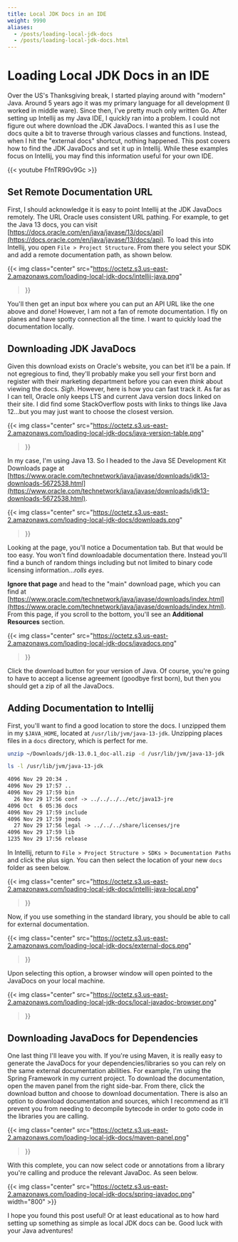 ```yaml
---
title: Local JDK Docs in an IDE
weight: 9990
aliases:
  - /posts/loading-local-jdk-docs
  - /posts/loading-local-jdk-docs.html
---
```


# Loading Local JDK Docs in an IDE

Over the US's Thanksgiving break, I started playing around with "modern" Java.
Around 5 years ago it was my primary language for all development (I worked in
middle ware). Since then, I've pretty much only written Go. After setting up
Intellij as my Java IDE, I quickly ran into a problem.  I could not figure out
where download the JDK JavaDocs. I wanted this as I use the docs quite a bit to
traverse through various classes and functions. Instead, when I hit the
"external docs" shortcut, nothing happened. This post covers how to find the JDK
JavaDocs and set it up in Intellij.  While these examples focus on Intellij, you
may find this information useful for your own IDE.

{{< youtube FfnTR9Gv9Gc >}}

## Set Remote Documentation URL

First, I should acknowledge it is easy to point Intellij at the JDK JavaDocs
remotely. The URL Oracle uses consistent URL pathing. For example, to get the
Java 13 docs, you can visit
[https://docs.oracle.com/en/java/javase/13/docs/api](https://docs.oracle.com/en/java/javase/13/docs/api).
To load this into Intellij, you open `File > Project Structure`. From there you
select your SDK and add a remote documentation path, as shown below.

{{< img class="center"
src="https://octetz.s3.us-east-2.amazonaws.com/loading-local-jdk-docs/intellij-java.png"
>}}

You'll then get an input box where you can put an API URL like the one above and
done! However, I am not a fan of remote documentation. I fly on planes and have
spotty connection all the time.  I want to quickly load the documentation
locally. 

## Downloading JDK JavaDocs

Given this download exists on Oracle's website, you can bet it'll be a pain. If
not egregious to find, they'll probably make you sell your first born and
register with their marketing department before you can even _think_ about
viewing the docs. *Sigh*. However, here is how you can fast track it. As far as
I can tell, Oracle only keeps LTS and current Java version docs linked on their
site.  I did find some StackOverflow posts with links to things like Java
12...but you may just want to choose the closest version. 

{{< img class="center"
src="https://octetz.s3.us-east-2.amazonaws.com/loading-local-jdk-docs/java-version-table.png"
>}}

In my case, I'm using Java 13. So I headed to the Java SE Development Kit
Downloads page at
[https://www.oracle.com/technetwork/java/javase/downloads/jdk13-downloads-5672538.html](https://www.oracle.com/technetwork/java/javase/downloads/jdk13-downloads-5672538.html). 

{{< img class="center"
src="https://octetz.s3.us-east-2.amazonaws.com/loading-local-jdk-docs/downloads.png"
>}}

Looking at the page, you'll notice a Documentation tab. But that would be too
easy. You won't find downloadable documentation there. Instead you'll find a
bunch of random things including but not limited to binary code licensing
information..._rolls eyes_.

**Ignore that page** and head to the "main" download page, which you can find at
[https://www.oracle.com/technetwork/java/javase/downloads/index.html](https://www.oracle.com/technetwork/java/javase/downloads/index.html).
From this page, if you scroll to the bottom, you'll see an **Additional
Resources** section.

{{< img class="center"
src="https://octetz.s3.us-east-2.amazonaws.com/loading-local-jdk-docs/javadocs.png"
>}}

Click the download button for your version of Java. Of course, you're going to
have to accept a license agreement (goodbye first born), but then you should get
a zip of all the JavaDocs.

## Adding Documentation to Intellij

First, you'll want to find a good location to store the docs. I unzipped them in
my `$JAVA_HOME`, located at `/usr/lib/jvm/java-13-jdk`. Unzipping places files
in a `docs` directory, which is perfect for me.

```bash
unzip ~/Downloads/jdk-13.0.1_doc-all.zip -d /usr/lib/jvm/java-13-jdk
```

```bash
ls -l /usr/lib/jvm/java-13-jdk
```

```txt
4096 Nov 29 20:34 .
4096 Nov 29 17:57 ..
4096 Nov 29 17:59 bin
  26 Nov 29 17:56 conf -> ../../../../etc/java13-jre
4096 Oct  6 05:36 docs
4096 Nov 29 17:59 include
4096 Nov 29 17:59 jmods
  27 Nov 29 17:56 legal -> ../../../share/licenses/jre
4096 Nov 29 17:59 lib
1235 Nov 29 17:56 release
```

In Intellij, return to `File > Project Structure > SDKs > Documentation Paths`
and click the plus sign. You can then select the location of your new `docs`
folder as seen below.

{{< img class="center"
src="https://octetz.s3.us-east-2.amazonaws.com/loading-local-jdk-docs/intellij-java-local.png"
>}}

Now, if you use something in the standard library, you should be able to call
for external documentation.

{{< img class="center"
src="https://octetz.s3.us-east-2.amazonaws.com/loading-local-jdk-docs/external-docs.png"
>}}

Upon selecting this option, a browser window will open pointed to the JavaDocs
on your local machine.

{{< img class="center"
src="https://octetz.s3.us-east-2.amazonaws.com/loading-local-jdk-docs/local-javadoc-browser.png"
>}}

## Downloading JavaDocs for Dependencies

One last thing I'll leave you with. If you're using Maven, it is really easy to
generate the JavaDocs for your dependencies/libraries so you can rely on the
same external documentation abilities. For example, I'm using the Spring
Framework in my current project. To download the documentation, open the maven
panel from the right side-bar. From there, click the download button and choose
to download documentation. There is also an option to download documentation and
sources, which I recommend as it'll prevent you from needing to decompile
bytecode in order to goto code in the libraries you are calling.

{{< img class="center"
src="https://octetz.s3.us-east-2.amazonaws.com/loading-local-jdk-docs/maven-panel.png"
>}}

With this complete, you can now select code or annotations from a library you're
calling and produce the relevant JavaDoc. As seen below.

{{< img class="center"
src="https://octetz.s3.us-east-2.amazonaws.com/loading-local-jdk-docs/spring-javadoc.png"
width="800" >}}

I hope you found this post useful! Or at least educational as to how hard
setting up something as simple as local JDK docs can be. Good luck with your
Java adventures!
